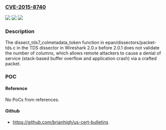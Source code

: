 ### [CVE-2015-8740](https://cve.mitre.org/cgi-bin/cvename.cgi?name=CVE-2015-8740)
![](https://img.shields.io/static/v1?label=Product&message=n%2Fa&color=blue)
![](https://img.shields.io/static/v1?label=Version&message=n%2Fa&color=blue)
![](https://img.shields.io/static/v1?label=Vulnerability&message=n%2Fa&color=brighgreen)

### Description

The dissect_tds7_colmetadata_token function in epan/dissectors/packet-tds.c in the TDS dissector in Wireshark 2.0.x before 2.0.1 does not validate the number of columns, which allows remote attackers to cause a denial of service (stack-based buffer overflow and application crash) via a crafted packet.

### POC

#### Reference
No PoCs from references.

#### Github
- https://github.com/brianhigh/us-cert-bulletins

